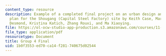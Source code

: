 ```yaml
---
content_type: resource
description: Example of a completed final project on an urban design and development
  plan for the Shougang (Capital Steel Factory) site by Keith Case, Marissa Grace
  Desmond, Kristina Katich, Zhang Rouxi, and Ma Xiaoying.
file: https://ol-ocw-studio-app-production.s3.amazonaws.com/courses/11-307-beijing-urban-design-studio-summer-2008/1b0f3553ed70ca14f281740675d02544_group4_final.pdf
file_type: application/pdf
resourcetype: Document
title: Group 4 Final
uid: 1b0f3553-ed70-ca14-f281-740675d02544
---
```


